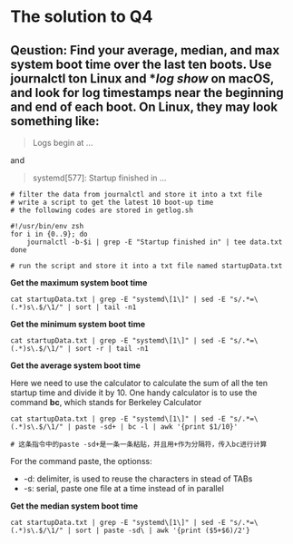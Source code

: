 # The solution to Q4
## Qeustion: Find your average, median, and max system boot time over the last ten boots. Use **journalctl** ton Linux and **log show* on macOS, and look for log timestamps near the beginning and end of each boot. On Linux, they may look something like: 

> Logs begin at ...

and

> systemd[577]: Startup finished in ...

```shell
# filter the data from journalctl and store it into a txt file
# write a script to get the latest 10 boot-up time
# the following codes are stored in getlog.sh

#!/usr/bin/env zsh
for i in {0..9}; do
	journalctl -b-$i | grep -E "Startup finished in" | tee data.txt
done

# run the script and store it into a txt file named startupData.txt
```

**Get the maximum system boot time**

```shell
cat startupData.txt | grep -E "systemd\[1\]" | sed -E "s/.*=\ (.*)s\.$/\1/" | sort | tail -n1
```

**Get the minimum system boot time**

```shell
cat startupData.txt | grep -E "systemd\[1\]" | sed -E "s/.*=\ (.*)s\.$/\1/" | sort -r | tail -n1
```

**Get the average system boot time**

Here we need to use the calculator to calculate the sum of all the ten startup time and divide it by 10.
One handy calculator is to use the command **bc**, which stands for Berkeley Calculator

```shell
cat startupData.txt | grep -E "systemd\[1\]" | sed -E "s/.*=\ (.*)s\.$/\1/" | paste -sd+ | bc -l | awk '{print $1/10}'

# 这条指令中的paste -sd+是一条一条粘贴，并且用+作为分隔符，传入bc进行计算
```

For the command paste, the optionss:
* -d: delimiter, is used to reuse the characters in stead of TABs
* -s: serial, paste one file at a time instead of in parallel

**Get the median system boot time**

```shell
cat startupData.txt | grep -E "systemd\[1\]" | sed -E "s/.*=\ (.*)s\.$/\1/" | sort | paste -sd\ | awk '{print ($5+$6)/2'}
```
